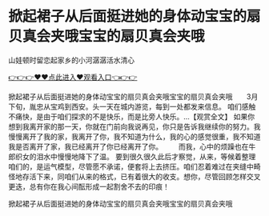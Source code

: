 # 掀起裙子从后面挺进她的身体动宝宝的扇贝真会夹哦宝宝的扇贝真会夹哦
山娃顿时留恋起家乡的小河潺潺活水清心

<a href="https://github.com/qdmang/dhap/issues/1">👉👉👉♥♥点此进入♥观看入口👈👉👉</a>

掀起裙子从后面挺进她的身体动宝宝的扇贝真会夹哦宝宝的扇贝真会夹哦　　3月下旬，胤忠从宝鸡到西安。头一天在城内游览，每到一处都发来信息。
咱们感触不痛快，是由于咱们探求的不是快乐，而是比旁人快乐。...【观赏全文】
如果你想到我离开家的那一天，你就在门前向我说再见，你只是告诉我继续你的努力。我慢慢离开了我的家，我离开了你，我不知道为什么，我的心的感觉很重，我不知道我是否离开了家，我已经离开了你已经离开了你。
　　而我，心中的烦躁也在牛郎织女的泪水中慢慢地降下了温。
	要到很久很久此后才察觉，从来，等候着整理咱们的，是运气模型，尽管愿不承诺，便套将上去挤压。咱们忍着难过在夹缝中畸怪地存活下来，同咱们从来的格式，已有着很大的收支。想你，尽管回顾怎样交叉更迭，总有你在我心间酝形成一起割舍不去的印痕！

掀起裙子从后面挺进她的身体动宝宝的扇贝真会夹哦宝宝的扇贝真会夹哦

